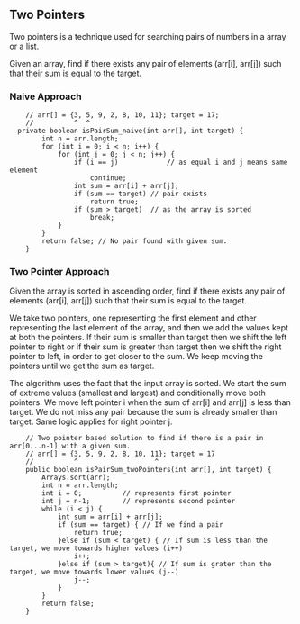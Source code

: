 ## Two Pointers

Two pointers is a technique used for searching pairs of numbers in a array or a list.

Given an array, find if there exists any pair of elements (arr[i], arr[j]) such that their sum is equal to the target.

### Naive Approach
```
    // arr[] = {3, 5, 9, 2, 8, 10, 11}; target = 17;
    //          ^  ^
  private boolean isPairSum_naive(int arr[], int target) {
        int n = arr.length;
        for (int i = 0; i < n; i++) {
            for (int j = 0; j < n; j++) {
                if (i == j)            // as equal i and j means same element
                    continue;
                int sum = arr[i] + arr[j];
                if (sum == target) // pair exists
                    return true;
                if (sum > target)  // as the array is sorted
                    break;
            }
        }
        return false; // No pair found with given sum.
    }
```

### Two Pointer Approach

Given the array is sorted in ascending order, find if there exists any pair of elements (arr[i], arr[j]) such that their sum is equal to the target.

We take two pointers, one representing the first element and other representing the last element of the array, and then we add the values kept at both the pointers.
If their sum is smaller than target then we shift the left pointer to right or if their sum is greater than target then we shift the right pointer to left, in order to get closer to the sum.
We keep moving the pointers until we get the sum as target.

The algorithm uses the fact that the input array is sorted. We start the sum of extreme values (smallest and largest) and conditionally move both pointers.
We move left pointer i when the sum of arr[i] and arr[j] is less than target. We do not miss any pair because the sum is already smaller than target. Same logic applies for right pointer j.

```
    // Two pointer based solution to find if there is a pair in arr[0...n-1] with a given sum.
    // arr[] = {3, 5, 9, 2, 8, 10, 11}; target = 17
    //          ^                   ^
    public boolean isPairSum_twoPointers(int arr[], int target) {
        Arrays.sort(arr);
        int n = arr.length;
        int i = 0;          // represents first pointer
        int j = n-1;        // represents second pointer
        while (i < j) {
            int sum = arr[i] + arr[j];
            if (sum == target) { // If we find a pair
                return true;
            }else if (sum < target) { // If sum is less than the target, we move towards higher values (i++)
                i++;
            }else if (sum > target){ // If sum is grater than the target, we move towards lower values (j--)
                j--;
            }
        }
        return false;
    }
```


